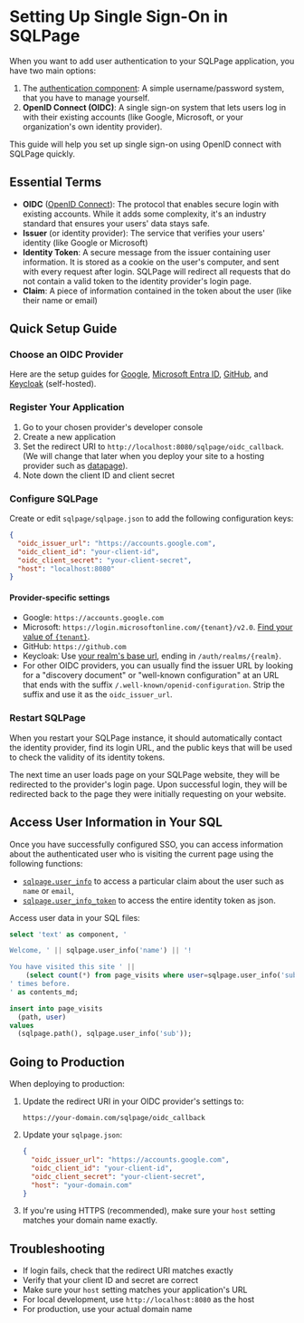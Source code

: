 # Setting Up Single Sign-On in SQLPage


When you want to add user authentication to your SQLPage application, you have two main options:

1. The [authentication component](/component.sql?component=authentication):
   A simple username/password system, that you have to manage yourself.
2. **OpenID Connect (OIDC)**:
   A single sign-on system that lets users log in with their existing accounts (like Google, Microsoft, or your organization's own identity provider).

This guide will help you set up single sign-on using OpenID connect with SQLPage quickly.

## Essential Terms

- **OIDC** ([OpenID Connect](https://openid.net/developers/how-connect-works/)): The protocol that enables secure login with existing accounts. While it adds some complexity, it's an industry standard that ensures your users' data stays safe.
- **Issuer** (or identity provider): The service that verifies your users' identity (like Google or Microsoft)
- **Identity Token**: A secure message from the issuer containing user information. It is stored as a cookie on the user's computer, and sent with every request after login. SQLPage will redirect all requests that do not contain a valid token to the identity provider's login page.
- **Claim**: A piece of information contained in the token about the user (like their name or email)

## Quick Setup Guide

### Choose an OIDC Provider

Here are the setup guides for
[Google](https://developers.google.com/identity/openid-connect/openid-connect),
[Microsoft Entra ID](https://learn.microsoft.com/en-us/entra/identity-platform/quickstart-register-app),
[GitHub](https://docs.github.com/en/apps/oauth-apps/building-oauth-apps/authorizing-oauth-apps),
and [Keycloak](https://www.keycloak.org/getting-started/getting-started-docker) (self-hosted).

### Register Your Application

1. Go to your chosen provider's developer console
2. Create a new application
3. Set the redirect URI to `http://localhost:8080/sqlpage/oidc_callback`. (We will change that later when you deploy your site to a hosting provider such as [datapage](https://beta.datapage.app/)).
4. Note down the client ID and client secret

### Configure SQLPage

Create or edit `sqlpage/sqlpage.json` to add the following configuration keys:

```json
{
  "oidc_issuer_url": "https://accounts.google.com",
  "oidc_client_id": "your-client-id",
  "oidc_client_secret": "your-client-secret",
  "host": "localhost:8080"
}
```

#### Provider-specific settings
- Google: `https://accounts.google.com`
- Microsoft: `https://login.microsoftonline.com/{tenant}/v2.0`. [Find your value of `{tenant}`](https://learn.microsoft.com/en-us/entra/identity-platform/quickstart-create-new-tenant).
- GitHub: `https://github.com`
- Keycloak: Use [your realm's base url](https://www.keycloak.org/securing-apps/oidc-layers), ending in `/auth/realms/{realm}`.
- For other OIDC providers, you can usually find the issuer URL by
  looking for a "discovery document" or "well-known configuration" at an URL that ends with the suffix `/.well-known/openid-configuration`.
  Strip the suffix and use it as the `oidc_issuer_url`.

### Restart SQLPage

When you restart your SQLPage instance, it should automatically contact
the identity provider, find its login URL, and the public keys that will be used to check the validity of its identity tokens.

The next time an user loads page on your SQLPage website, they will be redirected to 
the provider's login page. Upon successful login, they will be redirected back to
the page they were initially requesting on your website.

## Access User Information in Your SQL

Once you have successfully configured SSO, you can access information
about the authenticated user who is visiting the current page using the following functions:
- [`sqlpage.user_info`](/functions.sql?function=user_info) to access a particular claim about the user such as `name` or `email`,
- [`sqlpage.user_info_token`](/functions.sql?function=user_info_token) to access the entire identity token as json.

Access user data in your SQL files:

```sql
select 'text' as component, '

Welcome, ' || sqlpage.user_info('name') || '!

You have visited this site ' || 
    (select count(*) from page_visits where user=sqlpage.user_info('sub')) ||
' times before.
' as contents_md;

insert into page_visits
  (path, user)
values
  (sqlpage.path(), sqlpage.user_info('sub'));
```

## Going to Production

When deploying to production:

1. Update the redirect URI in your OIDC provider's settings to:
   ```
   https://your-domain.com/sqlpage/oidc_callback
   ```

2. Update your `sqlpage.json`:
   ```json
   {
     "oidc_issuer_url": "https://accounts.google.com",
     "oidc_client_id": "your-client-id",
     "oidc_client_secret": "your-client-secret",
     "host": "your-domain.com"
   }
   ```

3. If you're using HTTPS (recommended), make sure your `host` setting matches your domain name exactly.

## Troubleshooting

- If login fails, check that the redirect URI matches exactly
- Verify that your client ID and secret are correct
- Make sure your `host` setting matches your application's URL
- For local development, use `http://localhost:8080` as the host
- For production, use your actual domain name
